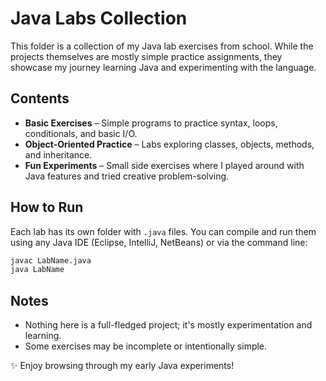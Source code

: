 # Java Labs Collection

This folder is a collection of my Java lab exercises from school. While the projects themselves are mostly simple practice assignments, they showcase my journey learning Java and experimenting with the language.

## Contents

- **Basic Exercises** – Simple programs to practice syntax, loops, conditionals, and basic I/O.
- **Object-Oriented Practice** – Labs exploring classes, objects, methods, and inheritance.
- **Fun Experiments** – Small side exercises where I played around with Java features and tried creative problem-solving.

## How to Run

Each lab has its own folder with `.java` files. You can compile and run them using any Java IDE (Eclipse, IntelliJ, NetBeans) or via the command line:

```bash
javac LabName.java
java LabName
```

## Notes

- Nothing here is a full-fledged project; it's mostly experimentation and learning.
- Some exercises may be incomplete or intentionally simple.

✨ Enjoy browsing through my early Java experiments!


